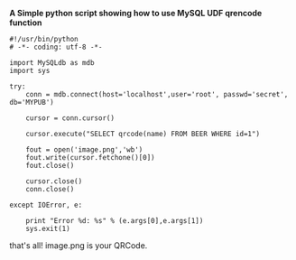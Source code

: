 **A Simple python script showing how to use MySQL UDF qrencode function**

```
#!/usr/bin/python
# -*- coding: utf-8 -*-

import MySQLdb as mdb 
import sys

try:
    conn = mdb.connect(host='localhost',user='root', passwd='secret', db='MYPUB')

    cursor = conn.cursor()

    cursor.execute("SELECT qrcode(name) FROM BEER WHERE id=1")

    fout = open('image.png','wb')
    fout.write(cursor.fetchone()[0])
    fout.close()

    cursor.close()
    conn.close()

except IOError, e:

    print "Error %d: %s" % (e.args[0],e.args[1])
    sys.exit(1)
```

that's all! image.png is your QRCode.